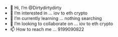 - 👋 Hi, I’m @Dirtydirtydirty
- 👀 I’m interested in ... iov to eth crypto
- 🌱 I’m currently learning ... nothing searching
- 💞️ I’m looking to collaborate on ... iov to eth crypto
- 📫 How to reach me ... 9199090822

<!---
Dirtydirtydirty/Dirtydirtydirty is a ✨ special ✨ repository because its `README.md` (this file) appears on your GitHub profile.
You can click the Preview link to take a look at your changes.
--->
